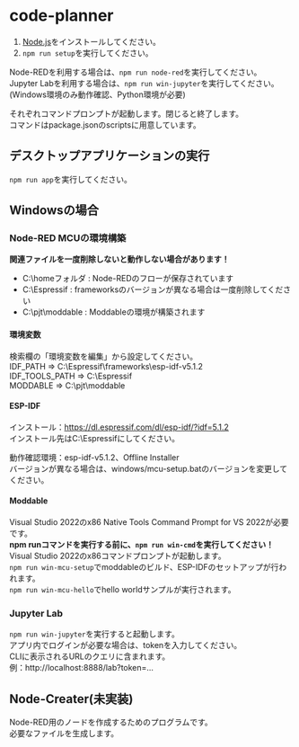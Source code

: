 # code-planner

1. [Node.js](https://nodejs.org/en)をインストールしてください。
2. `npm run setup`を実行してください。

Node-REDを利用する場合は、`npm run node-red`を実行してください。  
Jupyter Labを利用する場合は、`npm run win-jupyter`を実行してください。  
(Windows環境のみ動作確認、Python環境が必要)  

それぞれコマンドプロンプトが起動します。閉じると終了します。  
コマンドはpackage.jsonのscriptsに用意しています。  

## デスクトップアプリケーションの実行

`npm run app`を実行してください。  

## Windowsの場合

### Node-RED MCUの環境構築

**関連ファイルを一度削除しないと動作しない場合があります！** 
- C:\homeフォルダ : Node-REDのフローが保存されています
- C:\Espressif : frameworksのバージョンが異なる場合は一度削除してください
- C:\pjt\moddable : Moddableの環境が構築されます

#### 環境変数

検索欄の「環境変数を編集」から設定してください。  
IDF_PATH => C:\Espressif\frameworks\esp-idf-v5.1.2  
IDF_TOOLS_PATH => C:\Espressif  
MODDABLE => C:\pjt\moddable  

#### ESP-IDF

インストール：<https://dl.espressif.com/dl/esp-idf/?idf=5.1.2>  
インストール先はC:\Espressifにしてください。  

動作確認環境：esp-idf-v5.1.2、Offline Installer  
バージョンが異なる場合は、windows/mcu-setup.batのバージョンを変更してください。  

#### Moddable

Visual Studio 2022のx86 Native Tools Command Prompt for VS 2022が必要です。  
**npm runコマンドを実行する前に、`npm run win-cmd`を実行してください！**  
Visual Studio 2022のx86コマンドプロンプトが起動します。  
`npm run win-mcu-setup`でmoddableのビルド、ESP-IDFのセットアップが行われます。  
`npm run win-mcu-hello`でhello worldサンプルが実行されます。  

### Jupyter Lab

`npm run win-jupyter`を実行すると起動します。  
アプリ内でログインが必要な場合は、tokenを入力してください。  
CLIに表示されるURLのクエリに含まれます。  
例：http://localhost:8888/lab?token=...  

## Node-Creater(未実装)

Node-RED用のノードを作成するためのプログラムです。  
必要なファイルを生成します。  
